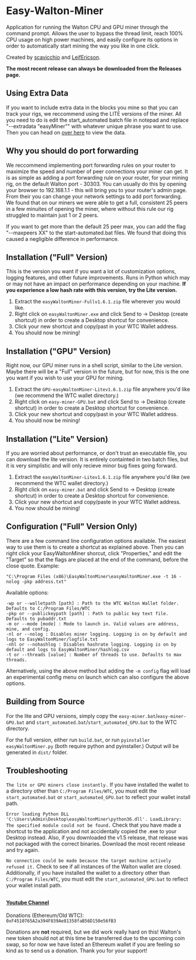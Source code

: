 # Easy-Walton-Miner
Application for running the Walton CPU and GPU miner through the command prompt. Allows the user to bypass the thread limit, reach 100% CPU usage on high power machines, and easily configure its options in order to automatically start mining the way you like in one click.

Created by [scavicchio](https://github.com/scavicchio) and [LeifEricson](https://github.com/EBLeifEricson).

**The most recent release can always be downloaded from the Releases page.**

## Using Extra Data
If you want to include extra data in the blocks you mine so that you can track your rigs, we reccommend using the LITE versions of the miner. All you need to do is edit the start_automated batch file in notepad and replace "--extradata "easyMiner"" with whatever unique phrase you want to use. Then you can head on [over here](http://easyWaltonTracker.us-east-2.elasticbeanstalk.com) to view the data.

## Why you should do port forwarding
We reccommend implementing port forwarding rules on your router to maximize the speed and number of peer connections your miner can get. It is as simple as adding a port forwarding rule on your router, for your mining rig, on the default Walton port - 30303. You can usually do this by opening your browser to 192.168.1.1 - this will bring you to your router's admin page. From their you can change your network settings to add port forwarding. We found that on our miners we were able to get a full, consistent 25 peers in a few minuites of opening the miner, where without this rule our rig struggled to maintain just 1 or 2 peers. 

If you want to get more than the default 25 peer max, you can add the flag "--maxpeers XX" to the start-automated.bat files. We found that doing this caused a negligible difference in performance. 

## Installation ("Full" Version)
This is the version you want if you want a lot of customization options, logging features, and other future improvements. Runs in Python which may or may not have an impact on performance depending on your machine. **If you experience a low hash rate with this version, try the Lite version.**
1) Extract the ```easyWaltonMiner-Fullv1.6.1.zip``` file wherever you would like.
2) Right click on ```easyWaltonMiner.exe``` and click Send to -> Desktop (create shortcut) in order to create a Desktop shortcut for convenience.
2) Click your new shortcut and copy/past in your WTC Wallet address.
3) You should now be mining!

## Installation ("GPU" Version)
Right now, our GPU miner runs in a shell script, similar to the Lite version. Maybe there will be a "Full" version in the future, but for now, this is the one you want if you wish to use your GPU for mining.
1) Extract the ```GPU-easyWaltonMiner-Litev1.6.1.zip``` file anywhere you'd like (we recommend the WTC wallet directory.)
2) Right click on ```easy-miner-GPU.bat``` and click Send to -> Desktop (create shortcut) in order to create a Desktop shortcut for convenience.
2) Click your new shortcut and copy/past in your WTC Wallet address.
3) You should now be mining!

## Installation ("Lite" Version)
If you are worried about performance, or don't trust an executable file, you can download the lite version. It is entirely containted in two batch files, but it is very simplistic and will only recieve minor bug fixes going forward.
1) Extract the ```easyWaltonMiner-Litev1.6.1.zip``` file anywhere you'd like (we recommend the WTC wallet directory.)
2) Right click on ```easy-miner.bat``` and click Send to -> Desktop (create shortcut) in order to create a Desktop shortcut for convenience.
2) Click your new shortcut and copy/paste in your WTC Wallet address. 
3) You now should be mining!

## Configuration ("Full" Version Only)
There are a few command line configuration options available. The easiest way to use them is to create a shortcut as explained above. Then you can right click your EasyWaltonMiner shorcut, click "Properties," and edit the "Target" so that the flags are placed at the end of the command, before the close quote. Example:

```
"C:\Program Files (x86)\EasyWaltonMiner\easyWaltonMiner.exe -t 16 -nolog -pkp address.txt"
```

Available options:
```
-wp or --walletpath [path] : Path to the WTC Walton Wallet folder. Defaults to C:/Program Files/WTC
-pkp or --publickeypath [path] : Path to public key text file. Defaults to pubaddr.txt
-m or --mode [mode] : Mode to launch in. Valid values are address, mine, and config.
-nl or --nolog : Disables miner logging. Logging is on by default and logs to EasyWaltonMiner/logfile.txt
-nhl or --nohashlog : Disables hashrate logging. Logging is on by default and logs to EasyWaltonMiner/hashlog.csv
-t or --threads [value] : Number of threads to use. Defaults to max threads. 
```

Alternatively, using the above method but adding the ```-m config``` flag will load an experimental config menu on launch which can also configure the above options.

## Building from Source
For the lite and GPU versions, simply copy the ```easy-miner.bat```/```easy-miner-GPU.bat``` and ```start_automated.bat```/```start_automated_GPU.bat``` to the WTC directory.

For the full version, either run ```build.bat```, or run ```pyinstaller easyWaltonMiner.py``` (both require python and pyinstaller.) Output will be generated in ```dist/``` folder.

## Troubleshooting
```The lite or GPU miners close instantly.``` If you have installed the wallet to a directory other than ```C:/Program Files/WTC```, you must edit the ```start_automated.bat``` or ```start_automated_GPU.bat``` to reflect your wallet install path.


```Error loading Python DLL 'C:\Users\Admin\Desktop\easyWaltonMiner\python36.dll'. LoadLibrary: The specified module could not be found.``` Check that you have made a shortcut to the application and not accidentally copied the .exe to your Desktop instead. Also, if you downloaded the v1.5 release, that release was not packaged with the correct binaries. Download the most recent release and try again.

```No connection could be made because the target machine actively refused it.``` Check to see if all instances of the Walton wallet are closed. Additionally, if you have installed the wallet to a directory other than ```C:/Program Files/WTC```, you must edit the ```start_automated_GPU.bat``` to reflect your wallet install path.

## 

#### [Youtube Channel](https://www.youtube.com/channel/UCfP0gt7jVOvb4SzkihderHQ?view_as=subscriber)

Donations (Ethereum/Old WTC): ```0xF4510765A2a394F839Ae81358faB56D150e56fB3```

Donations are **not** required, but we did work really hard on this! Walton's new token should not at this time be transferred due to the upcoming coin swap, so for now we have listed an Ethereum wallet if you are feeling so kind as to send us a donation. Thank you for your support!

